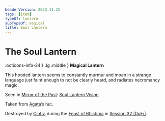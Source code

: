 ```yaml
---
headerVersion: 2023.11.25
tags: [item]
typeOf: lantern
subTypeOf: magical
title: Soul Lantern
---
```

# The Soul Lantern
:octicons-info-24:{ .lg .middle } **Magical Lantern**  

This hooded lantern seems to constantly murmur and moan in a strange language just faint enough to not be clearly heard, and radiates necromancy magic. 

Seen in [Mirror of the Past](<./mirror-of-the-past.md>): [Soul Lantern Vision](<../../mirror-visions/soul-lantern-vision.md>)



Taken from [Agata](<../../../../people/fey/agata.md>)’s hut. 

Destroyed by [Cintra](<../../../../people/dunmari/cintra.md>) during the [Feast of Bhishma](<../../../../time/holidays-and-festivals/dunmari-festivals/feast-of-bhishma.md>) in [Session 32 (DuFr)](<../../session-notes/session-32-dufr.md>).
